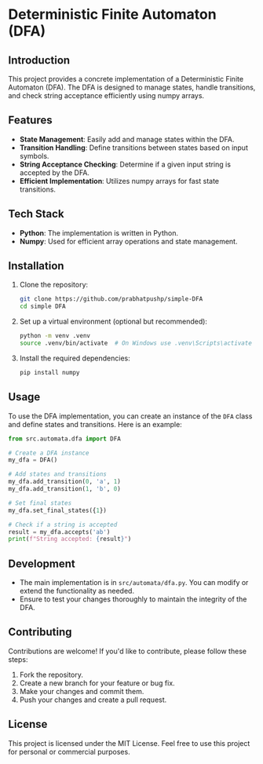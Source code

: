 # Deterministic Finite Automaton (DFA)

## Introduction
This project provides a concrete implementation of a Deterministic Finite Automaton (DFA). The DFA is designed to manage states, handle transitions, and check string acceptance efficiently using numpy arrays.

## Features
- **State Management**: Easily add and manage states within the DFA.
- **Transition Handling**: Define transitions between states based on input symbols.
- **String Acceptance Checking**: Determine if a given input string is accepted by the DFA.
- **Efficient Implementation**: Utilizes numpy arrays for fast state transitions.

## Tech Stack
- **Python**: The implementation is written in Python.
- **Numpy**: Used for efficient array operations and state management.

## Installation
1. Clone the repository:
   ```bash
   git clone https://github.com/prabhatpushp/simple-DFA
   cd simple DFA
   ```
2. Set up a virtual environment (optional but recommended):
   ```bash
   python -m venv .venv
   source .venv/bin/activate  # On Windows use .venv\Scripts\activate
   ```
3. Install the required dependencies:
   ```bash
   pip install numpy
   ```

## Usage
To use the DFA implementation, you can create an instance of the `DFA` class and define states and transitions. Here is an example:
```python
from src.automata.dfa import DFA

# Create a DFA instance
my_dfa = DFA()

# Add states and transitions
my_dfa.add_transition(0, 'a', 1)
my_dfa.add_transition(1, 'b', 0)

# Set final states
my_dfa.set_final_states({1})

# Check if a string is accepted
result = my_dfa.accepts('ab')
print(f"String accepted: {result}")
```

## Development
- The main implementation is in `src/automata/dfa.py`. You can modify or extend the functionality as needed.
- Ensure to test your changes thoroughly to maintain the integrity of the DFA.

## Contributing
Contributions are welcome! If you'd like to contribute, please follow these steps:
1. Fork the repository.
2. Create a new branch for your feature or bug fix.
3. Make your changes and commit them.
4. Push your changes and create a pull request.

## License
This project is licensed under the MIT License. Feel free to use this project for personal or commercial purposes. 
